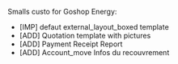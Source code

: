 Smalls custo for Goshop Energy:
- [IMP] defaut external_layout_boxed template
- [ADD] Quotation template with pictures
- [ADD] Payment Receipt Report
- [ADD] Account_move Infos du recouvrement